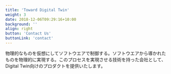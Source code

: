 ```yaml
---
title: 'Toward Digital Twin'
weight: 3
date: 2018-12-06T09:29:16+10:00
background: ''
align: right
button: 'Contact Us'
buttonLink: 'contact'
---
```


物理的なものを仮想にしてソフトウエアで制御する。ソフトウエアから導かれたものを物理的に実現する。このプロセスを実現させる技術を持った会社として、Digital Twin向けのプロダクトを提供いたします。
